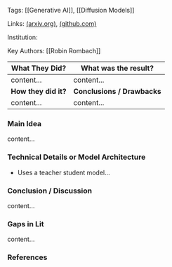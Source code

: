 
Tags: [[Generative AI]], [[Diffusion Models]]

Links: [(arxiv.org)](https://arxiv.org/abs/2112.10752), [(github.com)](https://github.com/CompVis/latent-diffusion)

Institution:

Key Authors: [[Robin Rombach]]


| What They Did?       | What was the result?        |
| -------------------- | --------------------------- |
| content...           | content...                  |
| **How they did it?** | **Conclusions / Drawbacks** |
| content...           | content...                  |


### Main Idea

content...

### Technical Details or Model Architecture

* Uses a teacher student model...

### Conclusion / Discussion

content...

### Gaps in Lit

content...




### References

